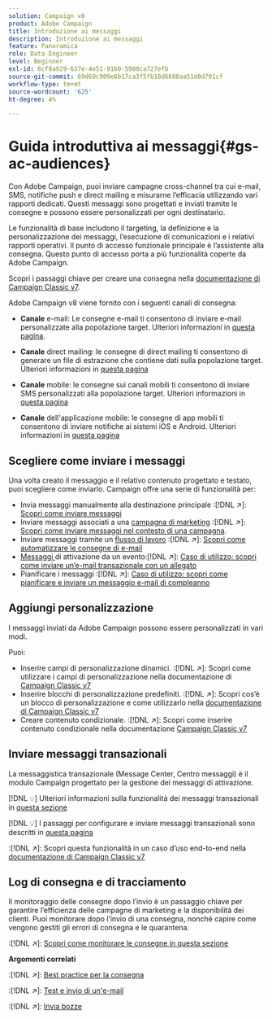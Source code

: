 ```yaml
---
solution: Campaign v8
product: Adobe Campaign
title: Introduzione ai messaggi
description: Introduzione ai messaggi
feature: Panoramica
role: Data Engineer
level: Beginner
exl-id: 6cf8a929-637e-4e51-9160-5980ca727efb
source-git-commit: 69d69c909e6b17ca3f5fb18d6680aa51d0d701cf
workflow-type: tm+mt
source-wordcount: '625'
ht-degree: 4%

---
```


# Guida introduttiva ai messaggi{#gs-ac-audiences}

Con Adobe Campaign, puoi inviare campagne cross-channel tra cui e-mail, SMS, notifiche push e direct mailing e misurarne l’efficacia utilizzando vari rapporti dedicati. Questi messaggi sono progettati e inviati tramite le consegne e possono essere personalizzati per ogni destinatario.

Le funzionalità di base includono il targeting, la definizione e la personalizzazione dei messaggi, l’esecuzione di comunicazioni e i relativi rapporti operativi. Il punto di accesso funzionale principale è l’assistente alla consegna. Questo punto di accesso porta a più funzionalità coperte da Adobe Campaign.

Scopri i passaggi chiave per creare una consegna nella [documentazione di Campaign Classic v7](https://experienceleague.adobe.com/docs/campaign-classic/using/sending-messages/key-steps-when-creating-a-delivery/steps-about-delivery-creation-steps.html).

Adobe Campaign v8 viene fornito con i seguenti canali di consegna:

* **Canale** e-mail: Le consegne e-mail ti consentono di inviare e-mail personalizzate alla popolazione target. Ulteriori informazioni in [questa pagina](../send/email.md).

* **Canale** direct mailing: le consegne di direct mailing ti consentono di generare un file di estrazione che contiene dati sulla popolazione target.  Ulteriori informazioni in [questa pagina](../send/direct-mail.md)

* **Canale** mobile: le consegne sui canali mobili ti consentono di inviare SMS personalizzati alla popolazione target.  Ulteriori informazioni in [questa pagina](../send/sms.md)

* **Canale** dell&#39;applicazione mobile: le consegne di app mobili ti consentono di inviare notifiche ai sistemi iOS e Android.  Ulteriori informazioni in [questa pagina](../send/push.md)

<!--
* **LINE channel**: LINE deliveries let you send messages on LINE, an instant messaging application available on all smartphones. Learn more in [this page](../send/line.md)
-->

## Scegliere come inviare i messaggi

Una volta creato il messaggio e il relativo contenuto progettato e testato, puoi scegliere come inviarlo. Campaign offre una serie di funzionalità per:

* Invia messaggi manualmente alla destinazione principale
:[!DNL :arrow_upper_right:]: [Scopri come inviare messaggi](https://experienceleague.adobe.com/docs/campaign-classic/using/sending-messages/sending-emails/sending-an-email/sending-messages.html)
* Inviare messaggi associati a una [campagna di marketing](https://experienceleague.adobe.com/docs/campaign-classic/using/orchestrating-campaigns/orchestrate-campaigns/setting-up-marketing-campaigns.html)
:[!DNL :arrow_upper_right:]: [Scopri come inviare messaggi nel contesto di una campagna](https://experienceleague.adobe.com/docs/campaign-classic/using/orchestrating-campaigns/orchestrate-campaigns/marketing-campaign-deliveries.html).
* Inviare messaggi tramite un [flusso di lavoro](https://experienceleague.adobe.com/docs/campaign-classic/using/automating-with-workflows/introduction/about-workflows.html)
:[!DNL :arrow_upper_right:]: [Scopri come automatizzare le consegne di e-mail](https://experienceleague.adobe.com/docs/campaign-classic/using/automating-with-workflows/action-activities/delivery.html)
* [Messaggi ](https://experienceleague.adobe.com/docs/campaign-classic/using/transactional-messaging/introduction/about-transactional-messaging.html) di attivazione da un evento:[!DNL :arrow_upper_right:]:  [Caso di utilizzo: scopri come inviare un’e-mail transazionale con un allegato](https://experienceleague.adobe.com/docs/campaign-classic/using/transactional-messaging/use-case/transactional-email-with-attachments.html)
* Pianificare i messaggi
:[!DNL :arrow_upper_right:]: [Caso di utilizzo: scopri come pianificare e inviare un messaggio e-mail di compleanno](https://experienceleague.adobe.com/docs/campaign-classic/using/automating-with-workflows/use-cases/deliveries/sending-a-birthday-email.html?)


## Aggiungi personalizzazione

I messaggi inviati da Adobe Campaign possono essere personalizzati in vari modi.

Puoi:

* Inserire campi di personalizzazione dinamici.
:[!DNL :arrow_upper_right:]: Scopri come utilizzare i campi di personalizzazione nella documentazione di [Campaign Classic v7](https://experienceleague.adobe.com/docs/campaign-classic/using/sending-messages/personalizing-deliveries/personalization-fields.html)
* Inserire blocchi di personalizzazione predefiniti.
:[!DNL :arrow_upper_right:]: Scopri cos’è un blocco di personalizzazione e come utilizzarlo nella [documentazione di Campaign Classic v7](https://experienceleague.adobe.com/docs/campaign-classic/using/sending-messages/personalizing-deliveries/personalization-blocks.html)
* Creare contenuto condizionale.
:[!DNL :arrow_upper_right:]: Scopri come inserire contenuto condizionale nella documentazione [Campaign Classic v7](https://experienceleague.adobe.com/docs/campaign-classic/using/sending-messages/personalizing-deliveries/conditional-content.html)

## Inviare messaggi transazionali

La messaggistica transazionale (Message Center, Centro messaggi) è il modulo Campaign progettato per la gestione dei messaggi di attivazione.

[!DNL :bulb:] Ulteriori informazioni sulla funzionalità dei messaggi transazionali in  [questa sezione](../dev/architecture.md#transac-msg-archi)

[!DNL :bulb:] I passaggi per configurare e inviare messaggi transazionali sono descritti in  [questa pagina](../send/transactional.md)

:[!DNL :arrow_upper_right:]: Scopri questa funzionalità in un caso d’uso end-to-end nella [documentazione di Campaign Classic v7](https://experienceleague.adobe.com/docs/campaign-classic/using/transactional-messaging/use-case/transactional-email-with-attachments.html?lang=en#transactional-messaging)

## Log di consegna e di tracciamento

Il monitoraggio delle consegne dopo l’invio è un passaggio chiave per garantire l’efficienza delle campagne di marketing e la disponibilità dei clienti. Puoi monitorare dopo l’invio di una consegna, nonché capire come vengono gestiti gli errori di consegna e le quarantena.

:[!DNL :arrow_upper_right:]: [Scopri come monitorare le consegne in questa sezione](https://experienceleague.adobe.com/docs/campaign-classic/using/sending-messages/monitoring-deliveries/about-delivery-monitoring.html?lang=en#sending-messages)


**Argomenti correlati**

:[!DNL :arrow_upper_right:]:  [Best practice per la consegna](https://experienceleague.adobe.com/docs/campaign-classic/using/sending-messages/key-steps-when-creating-a-delivery/delivery-bestpractices/delivery-best-practices.html)

:[!DNL :arrow_upper_right:]:  [Test e invio di un&#39;e-mail](https://experienceleague.adobe.com/docs/campaign-classic/using/sending-messages/sending-emails/sending-an-email/sending-messages.html)

:[!DNL :arrow_upper_right:]:  [Invia bozze](https://experienceleague.adobe.com/docs/campaign-classic/using/sending-messages/key-steps-when-creating-a-delivery/steps-validating-the-delivery.html)
